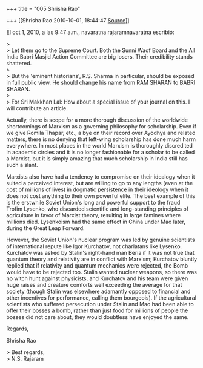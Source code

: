 +++
title = "005 Shrisha Rao"

+++
[[Shrisha Rao	2010-10-01, 18:44:47 [Source](https://groups.google.com/g/bvparishat/c/93HTFFup4f0)]]



El oct 1, 2010, a las 9:47 a.m., navaratna rajaramnavaratna escribió:

\>  
\> Let them go to the Supreme Court. Both the Sunni Waqf Board and the All India Babri Masjid Action Committee are big losers. Their credibility stands shattered.  
\>  
\> But the 'eminent historians', R.S. Sharma in particular, should be exposed in full public view. He should change his name from RAM SHARAN to BABRI SHARAN.  
\>  
\> For Sri Makkhan Lal: How about a special issue of your journal on this. I will contribute an article.

Actually, there is scope for a more thorough discussion of the worldwide shortcomings of Marxism as a governing philosophy for scholarship. Even if we give Romila Thapar, etc., a bye on their record over Ayodhya and related matters, there is no denying that left-wing scholarship has done much harm everywhere. In most places in the world Marxism is thoroughly discredited in academic circles and it is no longer fashionable for a scholar to be called a Marxist, but it is simply amazing that much scholarship in India still has such a slant.

Marxists also have had a tendency to compromise on their idealogy when it suited a perceived interest, but are willing to go to any lengths (even at the cost of millions of lives) in dogmatic persistence in their ideology when it does not cost anything to their own powerful elite. The best example of this is the erstwhile Soviet Union's long and powerful support to the fraud Trofim Lysenko, who discarded scientific and long-standing principles of agriculture in favor of Marxist theory, resulting in large famines where millions died. Lysenkoism had the same effect in China under Mao later, during the Great Leap Forward.

However, the Soviet Union's nuclear program was led by genuine scientists of international repute like Igor Kurchatov, not charlatans like Lysenko. Kurchatov was asked by Stalin's right-hand man Beria if it was not true that quantum theory and relativity are in conflict with Marxism; Kurchatov bluntly replied that if relativity and quantum mechanics were rejected, the Bomb would have to be rejected too. Stalin wanted nuclear weapons, so there was no witch hunt against physicists, and Kurchatov and his team were given huge raises and creature comforts well exceeding the average for that society (though Stalin was elsewhere adamantly opposed to financial and other incentives for performance, calling them bourgeois). If the agricultural scientists who suffered persecution under Stalin and Mao had been able to offer their bosses a bomb, rather than just food for millions of people the bosses did not care about, they would doubtless have enjoyed the same.

Regards,

Shrisha Rao  
  
\> Best regards,  
\> N.S. Rajaram

